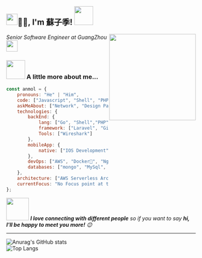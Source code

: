 <h2><img src="https://emojis.slackmojis.com/emojis/images/1531849430/4246/blob-sunglasses.gif?1531849430" width="30"/>🙏🏻, I'm 蘇子季! <img src="https://media.giphy.com/media/12oufCB0MyZ1Go/giphy.gif" width="50"></h2>
<img align='right' src="https://media.giphy.com/media/M9gbBd9nbDrOTu1Mqx/giphy.gif" width="230">
<p><em>Senior Software Engineer at GuangZhou<img src="https://media.giphy.com/media/WUlplcMpOCEmTGBtBW/giphy.gif" width="30"> </em></p>

### <img src="https://media.giphy.com/media/VgCDAzcKvsR6OM0uWg/giphy.gif" width="50"> A little more about me...  

```javascript
const anmol = {
    pronouns: "He" | "Him",
    code: ["Javascript", "Shell", "PHP","GO","IOS"],
    askMeAbout: ["Network", "Design Pattern", "Backend","Wireshark"],
    technologies: {
        backEnd: {
            lang: ["Go", "Shell","PHP"],
            framework: ["Laravel", "Gin", "Symfony", "Slim"],
            Tools: ["Wireshark"]
        },
        mobileApp: {
            native: ["IOS Development"]
        },
        devOps: ["AWS", "Docker🐳", "Nginx"],
        databases: ["mongo", "MySql", "postgreSQL"]
    },
    architecture: ["AWS Serverless Architecture", "CMD Tools development"],
    currentFocus: "No Focus point at this time"
};
```

<img src="https://media.giphy.com/media/LnQjpWaON8nhr21vNW/giphy.gif" width="60"> <em><b>I love connecting with different people</b> so if you want to say <b>hi, I'll be happy to meet you more!</b> 😊</em>

---
<!--START_SECTION:waka-->

![Anurag's GitHub stats](https://github-readme-stats.vercel.app/api?username=YaoMiss&show_icons=true&theme=dracula&hide=prs,issues,contribs)  
![Top Langs](https://github-readme-stats.vercel.app/api/top-langs/?username=YaoMiss&layout=compact)


